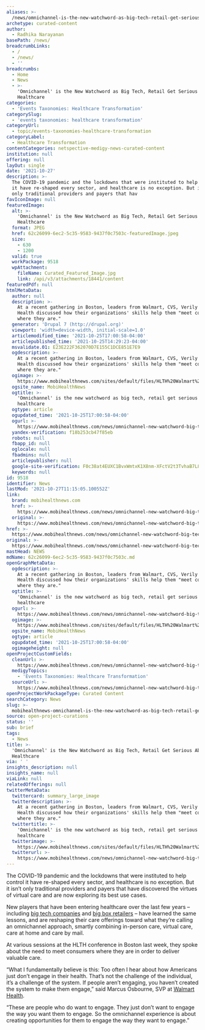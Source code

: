 ```yaml
---
aliases: >-
  /news/omnichannel-is-the-new-watchword-as-big-tech-retail-get-serious-about-healthcare
archetype: curated-content
author:
  - Radhika Narayanan
basePath: /news/
breadcrumbLinks:
  - /
  - /news/
  - ''
breadcrumbs:
  - Home
  - News
  - >-
    'Omnichannel' is the New Watchword as Big Tech, Retail Get Serious About
    Healthcare
categories:
  - 'Events Taxonomies: Healthcare Transformation'
categorySlug:
  - 'events taxonomies: healthcare transformation'
categoryUrl:
  - topic/events-taxonomies-healthcare-transformation
categoryLabel:
  - Healthcare Transformation
contentCategories: netspective-medigy-news-curated-content
institution: null
offering: null
layOut: single
date: '2021-10-27'
description: >-
  The COVID-19 pandemic and the lockdowns that were instituted to help control
  it have re-shaped every sector, and healthcare is no exception. But it isn’t
  only traditional providers and payers that hav
favIconImage: null
featuredImage:
  alt: >-
    'Omnichannel' is the New Watchword as Big Tech, Retail Get Serious About
    Healthcare
  format: JPEG
  href: 62c26099-6ec2-5c35-9583-9437f0c7503c-featuredImage.jpeg
  size:
    - 630
    - 1200
  valid: true
  workPackage: 9518
  wpAttachment:
    fileName: Curated_Featured_Image.jpg
    link: /api/v3/attachments/18441/content
featuredPdf: null
htmlMetaData:
  author: null
  description: >-
    At a recent gathering in Boston, leaders from Walmart, CVS, Verily and Uber
    Health discussed how their organizations' skills help them "meet consumers
    where they are."
  generator: 'Drupal 7 (http://drupal.org)'
  viewport: 'width=device-width, initial-scale=1.0'
  articlemodified_time: '2021-10-25T17:00:58-04:00'
  articlepublished_time: '2021-10-25T14:29:23-04:00'
  msvalidate.01: E23E222F362070D7E155C1DCE851E7E9
  ogdescription: >-
    At a recent gathering in Boston, leaders from Walmart, CVS, Verily and Uber
    Health discussed how their organizations' skills help them "meet consumers
    where they are."
  ogimage: >-
    https://www.mobihealthnews.com/sites/default/files/HLTH%20Walmart%20CVS%20session.jpg
  ogsite_name: MobiHealthNews
  ogtitle: >-
    'Omnichannel' is the new watchword as big tech, retail get serious about
    healthcare
  ogtype: article
  ogupdated_time: '2021-10-25T17:00:58-04:00'
  ogurl: >-
    https://www.mobihealthnews.com/news/omnichannel-new-watchword-big-tech-retail-get-serious-about-healthcare
  yandex-verification: f18b253cb47f85eb
  robots: null
  fbapp_id: null
  oglocale: null
  fbadmins: null
  articlepublisher: null
  google-site-verification: F0c38at4EUXC1BvxWmtxK1X8nm-XFctV2t3TvhaB7L8
  keywords: null
id: 9518
identifier: News
lastMod: '2021-10-27T11:15:05.100552Z'
link:
  brand: mobihealthnews.com
  href: >-
    https://www.mobihealthnews.com/news/omnichannel-new-watchword-big-tech-retail-get-serious-about-healthcare
  original: >-
    https://www.mobihealthnews.com/news/omnichannel-new-watchword-big-tech-retail-get-serious-about-healthcare
href: >-
  https://www.mobihealthnews.com/news/omnichannel-new-watchword-big-tech-retail-get-serious-about-healthcare
original: >-
  https://www.mobihealthnews.com/news/omnichannel-new-watchword-big-tech-retail-get-serious-about-healthcare
mastHead: NEWS
mdName: 62c26099-6ec2-5c35-9583-9437f0c7503c.md
openGraphMetaData:
  ogdescription: >-
    At a recent gathering in Boston, leaders from Walmart, CVS, Verily and Uber
    Health discussed how their organizations' skills help them "meet consumers
    where they are."
  ogtitle: >-
    'Omnichannel' is the new watchword as big tech, retail get serious about
    healthcare
  ogurl: >-
    https://www.mobihealthnews.com/news/omnichannel-new-watchword-big-tech-retail-get-serious-about-healthcare
  ogimage: >-
    https://www.mobihealthnews.com/sites/default/files/HLTH%20Walmart%20CVS%20session.jpg
  ogsite_name: MobiHealthNews
  ogtype: article
  ogupdated_time: '2021-10-25T17:00:58-04:00'
  ogimageheight: null
openProjectCustomFields:
  cleanUrl: >-
    https://www.mobihealthnews.com/news/omnichannel-new-watchword-big-tech-retail-get-serious-about-healthcare
  medigyTopics:
    - 'Events Taxonomies: Healthcare Transformation'
  sourceUrl: >-
    https://www.mobihealthnews.com/news/omnichannel-new-watchword-big-tech-retail-get-serious-about-healthcare
openProjectWorkPackageType: Curated Content
searchCategory: News
slug: >-
  mobihealthnews-omnichannel-is-the-new-watchword-as-big-tech-retail-get-serious-about-healthcare
source: open-project-curations
status: ''
sub: brief
tags:
  - News
title: >-
  'Omnichannel' is the New Watchword as Big Tech, Retail Get Serious About
  Healthcare
via: ' '
insights_description: null
insights_name: null
viaLink: null
relatedOfferings: null
twitterMetaData:
  twittercard: summary_large_image
  twitterdescription: >-
    At a recent gathering in Boston, leaders from Walmart, CVS, Verily and Uber
    Health discussed how their organizations' skills help them "meet consumers
    where they are."
  twittertitle: >-
    'Omnichannel' is the new watchword as big tech, retail get serious about
    healthcare
  twitterimage: >-
    https://www.mobihealthnews.com/sites/default/files/HLTH%20Walmart%20CVS%20session.jpg
  twitterurl: >-
    https://www.mobihealthnews.com/news/omnichannel-new-watchword-big-tech-retail-get-serious-about-healthcare
---
```

<p>The COVID-19 pandemic and the lockdowns that were instituted to help control it have re-shaped every sector, and healthcare is no exception. But it isn’t only traditional providers and payers that have discovered the virtues of virtual care and are now exploring its best use cases.</p><p>New players that have been entering healthcare over the last few years – including <a href="https://www.mobihealthnews.com/news/amazon-launch-alexa-senior-living-facilities-health-systems">big tech companies</a> and <a href="https://www.mobihealthnews.com/news/how-retail-giant-walmart-plans-disrupt-healthcare-industry">big box retailers</a> – have learned the same lessons, and are reshaping their care offerings toward what they’re calling an omnichannel approach, smartly combining in-person care, virtual care, care at home&nbsp;and care by mail.</p><p>At various sessions at the HLTH conference in Boston last week, they&nbsp;spoke about the need to meet consumers where they are in order to deliver valuable care.</p><p>“What I fundamentally believe is this: Too often I hear about how Americans just don’t engage in their health. That’s not the challenge of the individual, it’s a challenge of the system. If people aren’t engaging, you haven’t created the system to make them engage,” said Marcus Osbourne, SVP at <a href="https://www.mobihealthnews.com/tag/walmart">Walmart Health</a>.&nbsp;</p><p>“These are people who do want to engage. They just don’t want to engage the way you want them to engage. So the omnichannel experience is about creating opportunities for them to engage the way they want to engage.”</p>